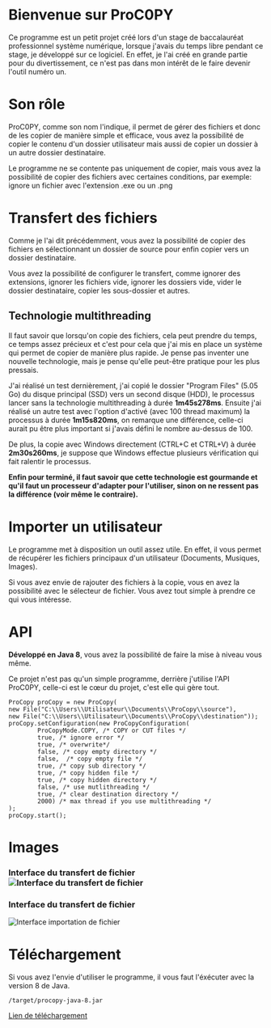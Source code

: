 
# Bienvenue sur ProC0PY

Ce programme est un petit projet créé lors d'un stage de baccalauréat professionnel système numérique, lorsque j'avais du temps libre pendant ce stage, je développé sur ce logiciel. En effet, je l'ai créé en grande partie pour du divertissement, ce n'est pas dans mon intérêt de le faire devenir l'outil numéro un.

# Son rôle

ProC0PY, comme son nom l'indique, il permet de gérer des fichiers et donc de les copier de manière simple et efficace, vous avez la possibilité de copier le contenu d'un dossier utilisateur mais aussi de copier un dossier à un autre dossier destinataire.

Le programme ne se contente pas uniquement de copier, mais vous avez la possibilité de copier des fichiers avec certaines conditions, par exemple: ignore un fichier avec l'extension .exe ou un .png

# Transfert des fichiers

Comme je l'ai dit précédemment, vous avez la possibilité de copier des fichiers en sélectionnant un dossier de source pour enfin copier vers un dossier destinataire.

Vous avez la possibilité de configurer le transfert, comme ignorer des extensions, ignorer les fichiers vide, ignorer les dossiers vide, vider le dossier destinataire, copier les sous-dossier et autres.

## Technologie multithreading

Il faut savoir que lorsqu'on copie des fichiers, cela peut prendre du temps, ce temps assez précieux et c'est pour cela que j'ai mis en place un système qui permet de copier de manière plus rapide. Je pense pas inventer une nouvelle technologie, mais je pense qu'elle peut-être pratique pour les plus pressais.

J'ai réalisé un test dernièrement, j'ai copié le dossier "Program Files" (5.05 Go) du disque principal (SSD) vers un second disque (HDD), le processus lancer sans la technologie multithreading à durée **1m45s278ms**. Ensuite j'ai réalisé un autre test avec l'option d'activé (avec 100 thread maximum) la processus à durée **1m15s820ms**, on remarque une différence, celle-ci aurait pu être plus important si j'avais défini le nombre au-dessus de 100.

De plus, la copie avec Windows directement (CTRL+C et CTRL+V) à durée **2m30s260ms**, je suppose que Windows effectue plusieurs vérification qui fait ralentir le processus.

**Enfin pour terminé, il faut savoir que cette technologie est gourmande et qu'il faut un processeur d'adapter pour l'utiliser, sinon on ne ressent pas la différence (voir même le contraire).**

# Importer un utilisateur

Le programme met à disposition un outil assez utile. En effet, il vous permet de récupérer les fichiers principaux d'un utilisateur (Documents, Musiques, Images).

Si vous avez envie de rajouter des fichiers à la copie, vous en avez la possibilité avec le sélecteur de fichier. Vous avez tout simple à prendre ce qui vous intéresse.

# API

**Développé en Java 8**, vous avez la possibilité de faire la mise à niveau vous même.

Ce projet n'est pas qu'un simple programme, derrière j'utilise l'API ProC0PY, celle-ci est le cœur du projet, c'est elle qui gère tout.

    ProCopy proCopy = new ProCopy(
    new File("C:\\Users\\Utilisateur\\Documents\\ProCopy\\source"), 
    new File("C:\\Users\\Utilisateur\\Documents\\ProCopy\\destination"));   
    proCopy.setConfiguration(new ProCopyConfiguration(  
            ProCopyMode.COPY, /* COPY or CUT files */
            true, /* ignore error */
            true, /* overwrite*/
            false, /* copy empty directory */
            false,  /* copy empty file */
            true, /* copy sub directory */
            true, /* copy hidden file */
            true, /* copy hidden directory */
            false, /* use mutlithreading */
            true, /* clear destination directory */ 
            2000) /* max thread if you use multithreading */ 
    );
    proCopy.start();

# Images

### Interface du transfert de fichier![Interface du transfert de fichier](https://i.ibb.co/X39Y6pG/Capture-d-cran-2022-01-26-090619.png)
### Interface du transfert de fichier
![Interface importation de fichier](https://i.ibb.co/fvCRy6Z/Capture-d-cran-2022-01-26-090720.png)

# Téléchargement

Si vous avez l'envie d'utiliser le programme, il vous faut l'éxécuter avec la version 8 de Java.

    /target/procopy-java-8.jar
[Lien de téléchargement](https://github.com/BDoryan/ProCopy/target/procopy-java-8.jar)